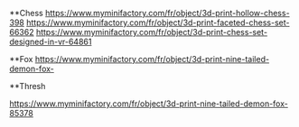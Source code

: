 **Chess https://www.myminifactory.com/fr/object/3d-print-hollow-chess-398
https://www.myminifactory.com/fr/object/3d-print-faceted-chess-set-66362
https://www.myminifactory.com/fr/object/3d-print-chess-set-designed-in-vr-64861

**Fox
https://www.myminifactory.com/fr/object/3d-print-nine-tailed-demon-fox-

**Thresh 

https://www.myminifactory.com/fr/object/3d-print-nine-tailed-demon-fox-85378
